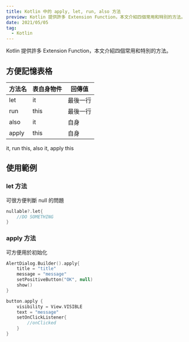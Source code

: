 ```yaml
---
title: Kotlin 中的 apply, let, run, also 方法
preview: Kotlin 提供許多 Extension Function，本文介紹四個常用和特別的方法。
date: 2021/05/05
tag: 
  - Kotlin
---
```


Kotlin 提供許多 Extension Function，本文介紹四個常用和特別的方法。

## 方便記憶表格

| 方法名   | 表自身物件 | 回傳值  |
| ----- | ----- | ---- |
| let   | it    | 最後一行 |
| run   | this  | 最後一行 |
| also  | it    | 自身   |
| apply | this  | 自身   |

 it, run this, also it, apply this

## 使用範例

### let 方法

可很方便判斷 null 的問題

```kotlin
nullable?.let{
    //DO SOMETHING
}
```

### apply 方法

可方便用於初始化

```kotlin
AlertDialog.Builder().apply{
    title = "title"
    message = "message"
    setPositiveButton("OK", null)
    show()
}
```

```kotlin
button.apply {
    visibility = View.VISIBLE
    text = "message"
    setOnClickListener{
        //onClicked
    }
}
```